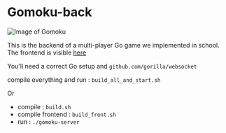 # Gomoku-back

![Image of Gomoku](https://github.com/quentin-sommer/gomoku-back/blob/master/images/gomoku.jpg)

This is the backend of a multi-player Go game we implemented in school.
The frontend is visible [here](https://github.com/quentin-sommer/gomoku-front)

You'll need a correct Go setup and
`github.com/gorilla/websocket`

compile everything and run : `build_all_and_start.sh`

Or

* compile : `build.sh`
* compile frontend : `build_front.sh`
* run : `./gomoku-server`
